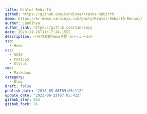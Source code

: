 ```yaml
---
title: Kratos Rebirth
github: https://github.com/Candinya/Kratos-Rebirth
demo: https://kr-demo.candinya.com/posts/Kratos-Rebirth-Manual/
author: Candinya
author_link: https://github.com/Candinya
date: 2023-11-26T11:17:24.155Z
description: 一只可爱的hexo主题 m(=•ェ•=)m~
ssg:
  - Hexo
css:
  - SCSS
  - PostCSS
  - Stylus
cms:
  - Markdown
category:
  - Blog
draft: false
publish_date: '2018-05-06T09:03:11Z'
update_date: '2023-06-22T07:05:42Z'
github_star: 542
github_fork: 76
---
```

